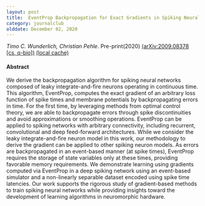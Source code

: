 ```yaml
---
layout: post
title:  EventProp Backpropagation for Exact Gradients in Spiking Neural Networks (2020)
category: journalclub
olddate: December 02, 2020
---
```

 
*Timo C. Wunderlich, Christian Pehle*. Pre-print(2020) 
[(arXiv:2009.08378 [cs, q-bio])](http://arxiv.org/abs/2009.08378)
[(local cache)]({{site.url}}/journalclub/JCpapers/wunderlichEventPropBackpropagationExact2020.pdf)

#### Abstract
We derive the backpropagation algorithm for spiking neural networks composed of leaky integrate-and-fire neurons operating in continuous time. This algorithm, EventProp, computes the exact gradient of an arbitrary loss function of spike times and membrane potentials by backpropagating errors in time. For the first time, by leveraging methods from optimal control theory, we are able to backpropagate errors through spike discontinuities and avoid approximations or smoothing operations. EventProp can be applied to spiking networks with arbitrary connectivity, including recurrent, convolutional and deep feed-forward architectures. While we consider the leaky integrate-and-fire neuron model in this work, our methodology to derive the gradient can be applied to other spiking neuron models. As errors are backpropagated in an event-based manner (at spike times), EventProp requires the storage of state variables only at these times, providing favorable memory requirements. We demonstrate learning using gradients computed via EventProp in a deep spiking network using an event-based simulator and a non-linearly separable dataset encoded using spike time latencies. Our work supports the rigorous study of gradient-based methods to train spiking neural networks while providing insights toward the development of learning algorithms in neuromorphic hardware.
